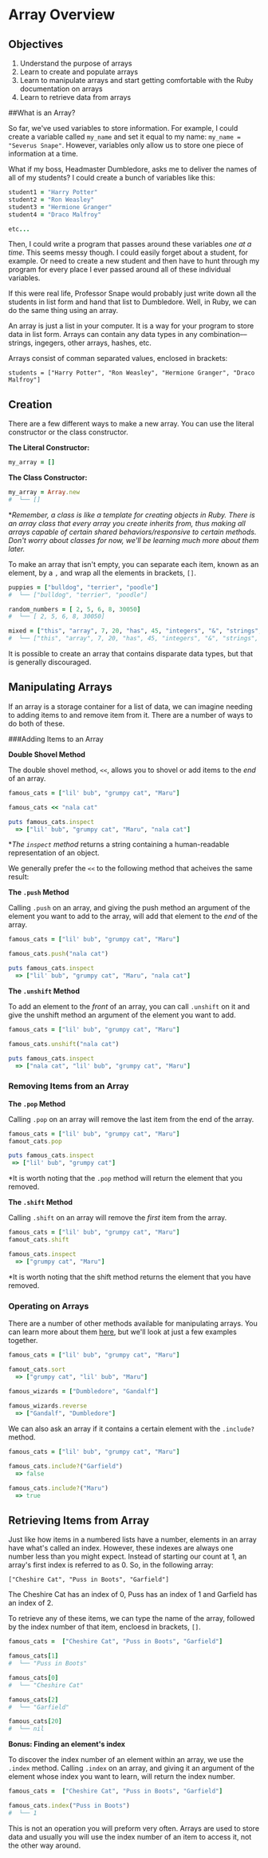 # Array Overview

## Objectives

1. Understand the purpose of arrays
2. Learn to create and populate arrays
3. Learn to manipulate arrays and start getting comfortable with the Ruby documentation on arrays
4. Learn to retrieve data from arrays

##What is an Array?

So far, we've used variables to store information. For example, I could create a variable called `my_name` and set it equal to my name: `my_name = "Severus Snape"`. However, variables only allow us to store one piece of information at a time. 

What if my boss, Headmaster Dumbledore, asks me to deliver the names of all of my students? I could create a bunch of variables like this: 

```ruby
student1 = "Harry Potter"
student2 = "Ron Weasley"
student3 = "Hermione Granger"
student4 = "Draco Malfroy"

etc...
```

Then, I could write a program that passes around these variables *one at a time*. This seems messy though. I could easily forget about a student, for example. Or need to create a new student and then have to hunt through my program for every place I ever passed around all of these individual variables. 

If this were real life, Professor Snape would probably just write down all the students in list form and hand that list to Dumbledore. Well, in Ruby, we can do the same thing using an array.

An array is just a list in your computer. It is a way for your program to store data in list form. Arrays can contain any data types in any combination––strings, ingegers, other arrays, hashes, etc. 

Arrays consist of comman separated values, enclosed in brackets: 

`students = ["Harry Potter", "Ron Weasley", "Hermione Granger", "Draco Malfroy"]`

## Creation

There are a few different ways to make a new array. You can use the literal constructor or the class constructor. 

**The Literal Constructor:**

```ruby
my_array = []
```
**The Class Constructor:**

```ruby
my_array = Array.new
#  └── []
```

**Remember, a class is like a template for creating objects in Ruby. There is an array class that every array you create inherits from, thus making all arrays capable of certain shared behaviors/responsive to certain methods. Don't worry about classes for now, we'll be learning much more about them later.*

To make an array that isn't empty, you can separate each item, known as an element, by a `,` and wrap all the elements in brackets, `[]`.

```ruby
puppies = ["bulldog", "terrier", "poodle"]
#  └── ["bulldog", "terrier", "poodle"]

random_numbers = [ 2, 5, 6, 8, 30050]
#  └── [ 2, 5, 6, 8, 30050]

mixed = ["this", "array", 7, 20, "has", 45, "integers", "&", "strings", 309]
#  └── ["this", "array", 7, 20, "has", 45, "integers", "&", "strings", 309]
```

It is possible to create an array that contains disparate data types, but that is generally discouraged. 
## Manipulating Arrays

If an array is a storage container for a list of data, we can imagine needing to adding items to and remove item from it. There are a number of ways to do both of these. 

###Adding Items to an Array

**Double Shovel Method**

The double shovel method, `<<`, allows you to shovel or add items to the *end* of an array. 

```ruby
famous_cats = ["lil' bub", "grumpy cat", "Maru"]

famous_cats << "nala cat"

puts famous_cats.inspect
  => ["lil' bub", "grumpy cat", "Maru", "nala cat"]

```

**The `inspect` method* returns a string containing a human-readable representation of an object. 

We generally prefer the `<<` to the following method that acheives the same result:

**The `.push` Method**

Calling `.push` on an array, and giving the push method an argument of the element you want to add to the array, will add that element to the *end* of the array. 

```ruby
famous_cats = ["lil' bub", "grumpy cat", "Maru"]

famous_cats.push("nala cat")

puts famous_cats.inspect
  => ["lil' bub", "grumpy cat", "Maru", "nala cat"]

```

**The `.unshift` Method**

To add an element to the *front* of an array, you can call `.unshift` on it and give the unshift method an argument of the element you want to add. 

```ruby
famous_cats = ["lil' bub", "grumpy cat", "Maru"]

famous_cats.unshift("nala cat")

puts famous_cats.inspect
  => ["nala cat", "lil' bub", "grumpy cat", "Maru"]

```
### Removing Items from an Array

**The `.pop` Method**

Calling `.pop` on an array will remove the last item from the end of the array. 

```ruby
famous_cats = ["lil' bub", "grumpy cat", "Maru"]
famout_cats.pop

puts famous_cats.inspect 
 => ["lil' bub", "grumpy cat"]
```

*It is worth noting that the `.pop` method will return the element that you removed. 

**The `.shift` Method**

Calling `.shift` on an array will remove the *first* item from the array. 

```ruby
famous_cats = ["lil' bub", "grumpy cat", "Maru"]
famout_cats.shift

famous_cats.inspect
  => ["grumpy cat", "Maru"]
```

*It is worth noting that the shift method returns the element that you have removed. 

### Operating on Arrays

There are a number of other methods available for manipulating arrays. You can learn more about them [here](http://ruby-doc.org/core-2.2.0/Array.html), but we'll look at just a few examples together. 

```ruby
famous_cats = ["lil' bub", "grumpy cat", "Maru"]

famout_cats.sort
  => ["grumpy cat", "lil' bub", "Maru"]
  
famous_wizards = ["Dumbledore", "Gandalf"]

famous_wizards.reverse
  => ["Gandalf", "Dumbledore"] 
```

We can also ask an array if it contains a certain element with the `.include?` method. 

```ruby
famous_cats = ["lil' bub", "grumpy cat", "Maru"]

famous_cats.include?("Garfield")
  => false

famous_cats.include?("Maru")
  => true
```

## Retrieving Items from Array

Just like how items in a numbered lists have a number, elements in an array have what's called an index. However, these indexes are always one number less than you might expect. Instead of starting our count at 1, an array's first index is referred to as 0. So, in the following array: 

`["Cheshire Cat", "Puss in Boots", "Garfield"]`

The Cheshire Cat has an index of 0, Puss has an index of 1 and Garfield has an index of 2. 

To retrieve any of these items, we can type the name of the array, followed by the index number of that item, encloesd in brackets, `[]`. 


```ruby
famous_cats =  ["Cheshire Cat", "Puss in Boots", "Garfield"]

famous_cats[1]
#  └── "Puss in Boots"

famous_cats[0]
#  └── "Cheshire Cat"

famous_cats[2]
#  └── "Garfield"

famous_cats[20]
#  └── nil

```

**Bonus: Finding an element's index**

To discover the index number of an element within an array, we use the `.index` method. Calling `.index` on an array, and giving it an argument of the element whose index you want to learn, will return the index number. 

```ruby
famous_cats =  ["Cheshire Cat", "Puss in Boots", "Garfield"]

famous_cats.index("Puss in Boots")
#  └── 1
```

This is not an operation you will preform very often. Arrays are used to store data and usually you will use the index number of an item to access it, not the other way around. 

